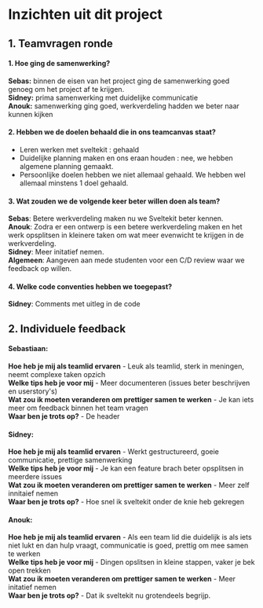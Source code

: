 # Inzichten uit dit project

## 1. Teamvragen ronde

#### 1.  Hoe ging de samenwerking?
**Sebas:** binnen de eisen van het project ging de samenwerking goed genoeg om het project af te krijgen. <br>
**Sidney:** prima samenwerking met duidelijke communicatie <br>
**Anouk:** samenwerking ging goed, werkverdeling hadden we beter naar kunnen kijken

#### 2. Hebben we de doelen behaald die in ons teamcanvas staat?
- Leren werken met sveltekit : gehaald
- Duidelijke planning maken en ons eraan houden : nee, we hebben algemene planning gemaakt.
- Persoonlijke doelen hebben we niet allemaal gehaald. We hebben wel allemaal minstens 1 doel gehaald.

#### 3. Wat zouden we de volgende keer beter willen doen als team?
**Sebas**: Betere werkverdeling maken nu we Sveltekit beter kennen. <br>
**Anouk**: Zodra er een ontwerp is een betere werkverdeling maken en het werk opsplitsen in kleinere taken om wat meer evenwicht te krijgen in de werkverdeling. <br>
**Sidney**: Meer initatief nemen.  <br>
**Algemeen**: Aangeven aan mede studenten voor een C/D review waar we feedback op willen.

#### 4. Welke code conventies hebben we toegepast?
**Sidney**: Comments met uitleg in de code

## 2. Individuele feedback
#### Sebastiaan: 
**Hoe heb je mij als teamlid ervaren** - Leuk als teamlid, sterk in meningen, neemt complexe taken opzich <br>
**Welke tips heb je voor mij** - Meer documenteren (issues beter beschrijven en userstory's)  <br>
**Wat zou ik moeten veranderen om prettiger samen te werken** - Je kan iets meer om feedback binnen het team vragen <br>
**Waar ben je trots op?** - De header

#### Sidney:
**Hoe heb je mij als teamlid ervaren** - Werkt gestructureerd, goeie communicatie, prettige samenwerking <br>
**Welke tips heb je voor mij** - Je kan een feature brach beter opsplitsen in meerdere issues <br>
**Wat zou ik moeten veranderen om prettiger samen te werken** - Meer zelf innitaief nemen <br>
**Waar ben je trots op?** - Hoe snel ik sveltekit onder de knie heb gekregen

#### Anouk:
**Hoe heb je mij als teamlid ervaren** - Als een team lid die duidelijk is als iets niet lukt en dan hulp vraagt, communicatie is goed, prettig om mee samen te werken <br>
**Welke tips heb je voor mij** - Dingen opslitsen in kleine stappen, vaker je bek open trekken <br>
**Wat zou ik moeten veranderen om prettiger samen te werken** - Meer initatief nemen <br>
**Waar ben je trots op?** - Dat ik sveltekit nu grotendeels begrijp.
